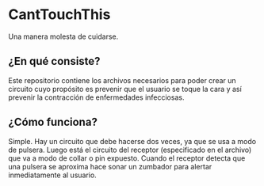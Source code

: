 # CantTouchThis
Una manera molesta de cuidarse.

## ¿En qué consiste?
Este repositorio contiene los archivos necesarios para poder crear un circuito cuyo propósito es prevenir que el usuario se toque la cara y así prevenir la contracción de enfermedades infecciosas.

## ¿Cómo funciona?
Simple. Hay un circuito que debe hacerse dos veces, ya que se usa a modo de pulsera. Luego está el circuito del receptor (especificado en el archivo) que va a modo de collar o pin expuesto. Cuando el receptor detecta que una pulsera se aproxima hace sonar un zumbador para alertar inmediatamente al usuario.

